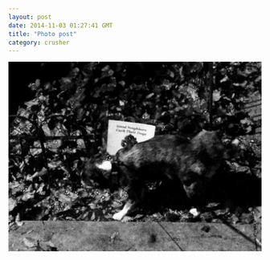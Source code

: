 ```yaml
---
layout: post
date: 2014-11-03 01:27:41 GMT
title: "Photo post"
category: crusher
---
```

![travisj](/images/d3fa9f4091f06266640cdac2a59359f3202e4d755992543996b67bb5a40b5375.jpg)
